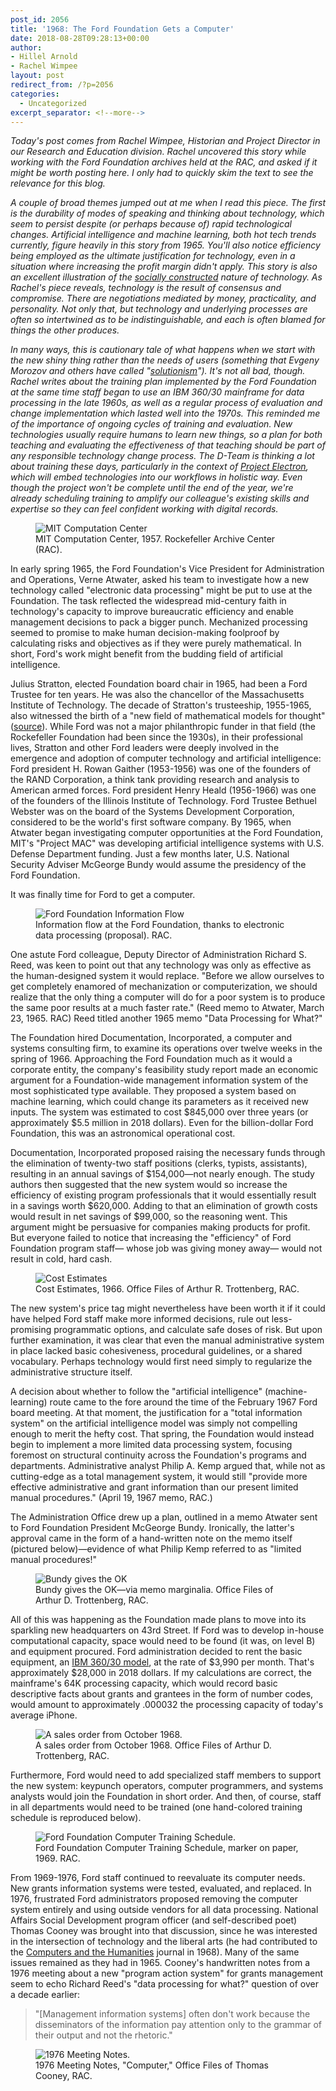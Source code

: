 ```yaml
---
post_id: 2056
title: '1968: The Ford Foundation Gets a Computer'
date: 2018-08-28T09:28:13+00:00
author:
- Hillel Arnold
- Rachel Wimpee
layout: post
redirect_from: /?p=2056
categories:
  - Uncategorized
excerpt_separator: <!--more-->
---
```

_Today's post comes from Rachel Wimpee, Historian and Project Director in our Research and Education division. Rachel uncovered this story while working with the Ford Foundation archives held at the RAC, and asked if it might be worth posting here. I only had to quickly skim the text to see the relevance for this blog._

_A couple of broad themes jumped out at me when I read this piece. The first is the durability of modes of speaking and thinking about technology, which seem to persist despite (or perhaps because of) rapid technological changes. Artificial intelligence and machine learning, both hot tech trends currently, figure heavily in this story from 1965. You'll also notice efficiency being employed as the ultimate justification for technology, even in a situation where increasing the profit margin didn't apply. This story is also an excellent illustration of the [socially constructed](https://www.theatlantic.com/technology/archive/2014/03/amazing-structure-a-conversation-with-ursula-franklin/284349/) nature of technology. As Rachel's piece reveals, technology is the result of consensus and compromise. There are negotiations mediated by money, practicality, and personality. Not only that, but technology and underlying processes are often so intertwined as to be indistinguishable, and each is often blamed for things the other produces._

_In many ways, this is cautionary tale of what happens when we start with the new shiny thing rather than the needs of users (something that Evgeny Morozov and others have called "[solutionism](https://www.theguardian.com/technology/2013/mar/09/evgeny-morozov-technology-solutionism-interview)"). It's not all bad, though. Rachel writes about the training plan implemented by the Ford Foundation at the same time staff began to use an IBM 360/30 mainframe for data processing in the late 1960s, as well as a regular process of evaluation and change implementation which lasted well into the 1970s. This reminded me of the importance of ongoing cycles of training and evaluation. New technologies usually require humans to learn new things, so a plan for both teaching and evaluating the effectiveness of that teaching should be part of any responsible technology change process. The D-Team is thinking a lot about training these days, particularly in the context of [Project Electron](http://projectelectron.rockarch.org/), which will embed technologies into our workflows in holistic way. Even though the project won't be complete until the end of the year, we're already scheduling training to amplify our colleague's existing skills and expertise so they can feel confident working with digital records._

<!--more-->

<figure>
<img src="{{ site.baseurl }}/assets/img/2018/08/image3.png" alt="MIT Computation Center">
<figcaption>MIT Computation Center, 1957. Rockefeller Archive Center (RAC).</figcaption>
</figure>

In early spring 1965, the Ford Foundation's Vice President for Administration and Operations, Verne Atwater, asked his team to investigate how a new technology called "electronic data processing" might be put to use at the Foundation. The task reflected the widespread mid-century faith in technology's capacity to improve bureaucratic efficiency and enable management decisions to pack a bigger punch. Mechanized processing seemed to promise to make human decision-making foolproof by calculating risks and objectives as if they were purely mathematical. In short, Ford's work might benefit from the budding field of artificial intelligence.

Julius Stratton, elected Foundation board chair in 1965, had been a Ford Trustee for ten years. He was also the chancellor of the Massachusetts Institute of Technology. The decade of Stratton's trusteeship, 1955-1965, also witnessed the birth of a "new field of mathematical models for thought" ([source](https://rockfound.rockarch.org/computer-science)). While Ford was not a major philanthropic funder in that field (the Rockefeller Foundation had been since the 1930s), in their professional lives, Stratton and other Ford leaders were deeply involved in the emergence and adoption of computer technology and artificial intelligence: Ford president H. Rowan Gaither (1953-1956) was one of the founders of the RAND Corporation, a think tank providing research and analysis to American armed forces. Ford president Henry Heald (1956-1966) was one of the founders of the Illinois Institute of Technology. Ford Trustee Bethuel Webster was on the board of the Systems Development Corporation, considered to be the world's first software company. By 1965, when Atwater began investigating computer opportunities at the Ford Foundation, MIT's "Project MAC" was developing artificial intelligence systems with U.S. Defense Department funding. Just a few months later, U.S. National Security Adviser McGeorge Bundy would assume the presidency of the Ford Foundation.

It was finally time for Ford to get a computer.

<figure>
<img src="{{ site.baseurl }}/assets/img/2018/08/image8.png" alt="Ford Foundation Information Flow">
<figcaption>Information flow at the Ford Foundation, thanks to electronic data processing (proposal). RAC.</figcaption>
</figure>

One astute Ford colleague, Deputy Director of Administration Richard S. Reed, was keen to point out that any technology was only as effective as the human-designed system it would replace. "Before we allow ourselves to get completely enamored of mechanization or computerization, we should realize that the only thing a computer will do for a poor system is to produce the same poor results at a much faster rate." (Reed memo to Atwater, March 23, 1965. RAC) Reed titled another 1965 memo "Data Processing for What?"

The Foundation hired Documentation, Incorporated, a computer and systems consulting firm, to examine its operations over twelve weeks in the spring of 1966. Approaching the Ford Foundation much as it would a corporate entity, the company's feasibility study report made an economic argument for a Foundation-wide management information system of the most sophisticated type available. They proposed a system based on machine learning, which could change its parameters as it received new inputs. The system was estimated to cost $845,000 over three years (or approximately $5.5 million in 2018 dollars). Even for the billion-dollar Ford Foundation, this was an astronomical operational cost.

Documentation, Incorporated proposed raising the necessary funds through the elimination of twenty-two staff positions (clerks, typists, assistants), resulting in an annual savings of $154,000—not nearly enough. The study authors then suggested that the new system would so increase the efficiency of existing program professionals that it would essentially result in a savings worth $620,000. Adding to that an elimination of growth costs would result in net savings of $99,000, so the reasoning went. This argument might be persuasive for companies making products for profit. But everyone failed to notice that increasing the "efficiency" of Ford Foundation program staff— whose job was giving money away— would not result in cold, hard cash.

<figure>
<img src="{{ site.baseurl }}/assets/img/2018/08/image1.png" alt="Cost Estimates">
<figcaption>Cost Estimates, 1966. Office Files of Arthur R. Trottenberg, RAC.</figcaption>
</figure>

The new system's price tag might nevertheless have been worth it if it could have helped Ford staff make more informed decisions, rule out less-promising programmatic options, and calculate safe doses of risk. But upon further examination, it was clear that even the manual administrative system in place lacked basic cohesiveness, procedural guidelines, or a shared vocabulary. Perhaps technology would first need simply to regularize the administrative structure itself.

A decision about whether to follow the "artificial intelligence" (machine-learning) route came to the fore around the time of the February 1967 Ford board meeting. At that moment, the justification for a "total information system" on the artificial intelligence model was simply not compelling enough to merit the hefty cost. That spring, the Foundation would instead begin to implement a more limited data processing system, focusing foremost on structural continuity across the Foundation's programs and departments. Administrative analyst Philip A. Kemp argued that, while not as cutting-edge as a total management system, it would still "provide more effective administrative and grant information than our present limited manual procedures." (April 19, 1967 memo, RAC.)

The Administration Office drew up a plan, outlined in a memo Atwater sent to Ford Foundation President McGeorge Bundy. Ironically, the latter's approval came in the form of a hand-written note on the memo itself (pictured below)—evidence of what Philip Kemp referred to as "limited manual procedures!"

<figure>
<img src="{{ site.baseurl }}/assets/img/2018/08/image6.png" alt="Bundy gives the OK">
<figcaption>Bundy gives the OK—via memo marginalia. Office Files of Arthur D. Trottenberg, RAC.</figcaption>
</figure>

All of this was happening as the Foundation made plans to move into its sparkling new headquarters on 43rd Street. If Ford was to develop in-house computational capacity, space would need to be found (it was, on level B) and equipment procured. Ford administration decided to rent the basic equipment, an [IBM 360/30 model](http://www.computerhistory.org/revolution/mainframe-computers/7/161/570?position=0), at the rate of $3,990 per month. That's approximately $28,000 in 2018 dollars. If my calculations are correct, the mainframe's 64K processing capacity, which would record basic descriptive facts about grants and grantees in the form of number codes, would amount to approximately .000032 the processing capacity of today's average iPhone.

<figure>
<img src="{{ site.baseurl }}/assets/img/2018/08/image7.png" alt="A sales order from October 1968.">
<figcaption>A sales order from October 1968. Office Files of Arthur D. Trottenberg, RAC.</figcaption>
</figure>

Furthermore, Ford would need to add specialized staff members to support the new system: keypunch operators, computer programmers, and systems analysts would join the Foundation in short order. And then, of course, staff in all departments would need to be trained (one hand-colored training schedule is reproduced below).

<figure>
<img src="{{ site.baseurl }}/assets/img/2018/08/image5.png" alt="Ford Foundation Computer Training Schedule.">
<figcaption>Ford Foundation Computer Training Schedule, marker on paper, 1969. RAC.</figcaption>
</figure>

From 1969-1976, Ford staff continued to reevaluate its computer needs. New grants information systems were tested, evaluated, and replaced. In 1976, frustrated Ford administrators proposed removing the computer system entirely and using outside vendors for all data processing. National Affairs Social Development program officer (and self-described poet) Thomas Cooney was brought into that discussion, since he was interested in the intersection of technology and the liberal arts (he had contributed to the [Computers and the Humanities](http://www.jstor.org/stable/30199283) journal in 1968). Many of the same issues remained as they had in 1965. Cooney's handwritten notes from a 1976 meeting about a new "program action system" for grants management seem to echo Richard Reed's "data processing for what?" question of over a decade earlier:

> "[Management information systems] often don't work because the disseminators of the information pay attention only to the grammar of their output and not the rhetoric."

<figure>
<img src="{{ site.baseurl }}/assets/img/2018/08/image4.png" alt="1976 Meeting Notes.">
<figcaption>1976 Meeting Notes, "Computer," Office Files of Thomas Cooney, RAC.</figcaption>
</figure>

